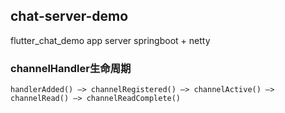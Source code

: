 
## chat-server-demo
flutter_chat_demo app server
springboot + netty

### channelHandler生命周期
```
handlerAdded() –> channelRegistered() –> channelActive() –> channelRead() –> channelReadComplete()
```

